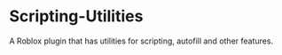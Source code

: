 # Scripting-Utilities
A Roblox plugin that has utilities for scripting, autofill and other features.
